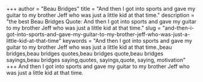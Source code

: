 +++
author = "Beau Bridges"
title = "And then I got into sports and gave my guitar to my brother Jeff who was just a little kid at that time."
description = "the best Beau Bridges Quote: And then I got into sports and gave my guitar to my brother Jeff who was just a little kid at that time."
slug = "and-then-i-got-into-sports-and-gave-my-guitar-to-my-brother-jeff-who-was-just-a-little-kid-at-that-time"
keywords = "And then I got into sports and gave my guitar to my brother Jeff who was just a little kid at that time.,beau bridges,beau bridges quotes,beau bridges quote,beau bridges sayings,beau bridges saying,quotes, sayings,quote, saying, motivation"
+++
And then I got into sports and gave my guitar to my brother Jeff who was just a little kid at that time.
